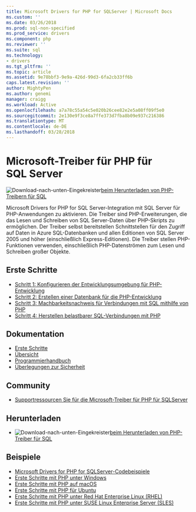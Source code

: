 ```yaml
---
title: Microsoft Drivers for PHP for SQLServer | Microsoft Docs
ms.custom: ''
ms.date: 03/26/2018
ms.prod: sql-non-specified
ms.prod_service: drivers
ms.component: php
ms.reviewer: ''
ms.suite: sql
ms.technology:
- drivers
ms.tgt_pltfrm: ''
ms.topic: article
ms.assetid: 9e78bbf3-9e9a-426d-99d3-6fa2cb33ff6b
caps.latest.revision: ''
author: MightyPen
ms.author: genemi
manager: craigg
ms.workload: Active
ms.openlocfilehash: a7a78c55a54c5e020b26cee82e2e5a08ff09f5e0
ms.sourcegitcommit: 2e130e9f3ce8a7ffe373d7fba8b09e937c216386
ms.translationtype: MT
ms.contentlocale: de-DE
ms.lasthandoff: 03/28/2018
---
```

# <a name="microsoft-drivers-for-php-for-sql-server"></a>Microsoft-Treiber für PHP für SQL Server

![Download-nach-unten-Eingekreister](../../ssdt/media/download.png)[beim Herunterladen von PHP-Treibern für SQL](../sql-connection-libraries.md#anchor-20-drivers-relational-access)

Microsoft Drivers for PHP for SQL Server-Integration mit SQL Server für PHP-Anwendungen zu aktivieren. Die Treiber sind PHP-Erweiterungen, die das Lesen und Schreiben von SQL Server-Daten über PHP-Skripts zu ermöglichen. Der Treiber selbst bereitstellen Schnittstellen für den Zugriff auf Daten in Azure SQL-Datenbanken und allen Editionen von SQL Server 2005 und höher (einschließlich Express-Editionen). Die Treiber stellen PHP-Funktionen verwenden, einschließlich PHP-Datenströmen zum Lesen und Schreiben großer Objekte.  
  
## <a name="getting-started"></a>Erste Schritte  
* [Schritt 1: Konfigurieren der Entwicklungsumgebung für PHP-Entwicklung](step-1-configure-development-environment-for-php-development.md)  
* [Schritt 2: Erstellen einer Datenbank für die PHP-Entwicklung](step-2-create-a-sql-database-for-php-development.md)  
* [Schritt 3: Machbarkeitsnachweis für Verbindungen mit SQL mithilfe von PHP](step-3-proof-of-concept-connecting-to-sql-using-php.md)  
* [Schritt 4: Herstellen belastbarer SQL-Verbindungen mit PHP](step-4-connect-resiliently-to-sql-with-php.md)  
  
## <a name="documentation"></a>Dokumentation  
* [Erste Schritte](getting-started-with-the-php-sql-driver.md)
* [Übersicht](overview-of-the-php-sql-driver.md)
* [Programmierhandbuch](programming-guide-for-php-sql-driver.md) 
* [Überlegungen zur Sicherheit](security-considerations-for-php-sql-driver.md)
  
## <a name="community"></a>Community  
* [Supportressourcen Sie für die Microsoft-Treiber für PHP für SQLServer](support-resources-for-the-php-sql-driver.md)
  
## <a name="download"></a>Herunterladen  
* ![Download-nach-unten-Eingekreister](../../ssdt/media/download.png)[beim Herunterladen von PHP-Treiber für SQL](../sql-connection-libraries.md#anchor-20-drivers-relational-access)
  
## <a name="samples"></a>Beispiele  
* [Microsoft Drivers for PHP for SQLServer-Codebeispiele](code-samples-for-php-sql-driver.md)
* [Erste Schritte mit PHP unter Windows](https://www.microsoft.com/sql-server/developer-get-started/php/windows/)
* [Erste Schritte mit PHP auf macOS](https://www.microsoft.com/sql-server/developer-get-started/php/mac/)
* [Erste Schritte mit PHP für Ubuntu](https://www.microsoft.com/sql-server/developer-get-started/php/ubuntu/)
* [Erste Schritte mit PHP unter Red Hat Enterprise Linux (RHEL)](https://www.microsoft.com/sql-server/developer-get-started/php/rhel/)
* [Erste Schritte mit PHP unter SUSE Linux Enterprise Server (SLES)](https://www.microsoft.com/sql-server/developer-get-started/php/sles/)

